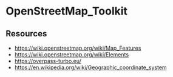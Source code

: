 # OpenStreetMap_Toolkit
## Resources
- https://wiki.openstreetmap.org/wiki/Map_Features
- https://wiki.openstreetmap.org/wiki/Elements
- https://overpass-turbo.eu/
- https://en.wikipedia.org/wiki/Geographic_coordinate_system

